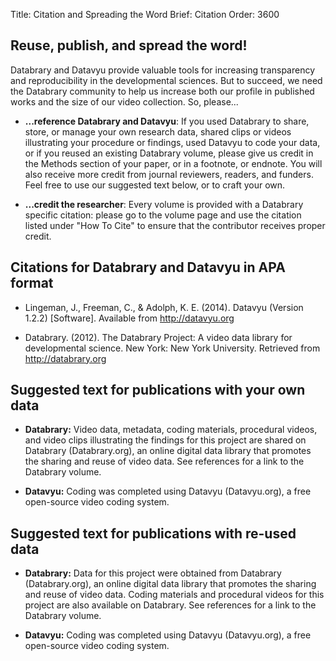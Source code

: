 Title: Citation and Spreading the Word
Brief: Citation
Order: 3600

## Reuse, publish, and spread the word!

Databrary and Datavyu provide valuable tools for increasing transparency and reproducibility in the developmental sciences. But to succeed, we need the Databrary community to help us increase both our profile in published works and the size of our video collection. So, please...

- **...reference Databrary and Datavyu**: If you used Databrary to share, store, or manage your own research data, shared clips or videos illustrating your procedure or findings, used Datavyu to code your data, or if you reused an existing Databrary volume, please give us credit in the Methods section of your paper, or in a footnote, or endnote.  You will also receive more credit from journal reviewers, readers, and funders. Feel free to use our suggested text below, or to craft your own.

- **...credit the researcher**: Every volume is provided with a Databrary specific citation: please go to the volume page and use the citation listed under "How To Cite" to ensure that the contributor receives proper credit.

## Citations for Databrary and Datavyu in APA format

- Lingeman, J., Freeman, C., & Adolph, K. E. (2014). Datavyu (Version 1.2.2) [Software]. Available from http://datavyu.org

- Databrary. (2012). The Databrary Project: A video data library for developmental science. New York: New York University. Retrieved from http://databrary.org

## Suggested text for publications with your own data

- **Databrary:** Video data, metadata, coding materials, procedural videos, and video clips illustrating the findings for this project are shared on Databrary (Databrary.org), an online digital data library that promotes the sharing and reuse of video data. See references for a link to the Databrary volume.

- **Datavyu:** Coding was completed using Datavyu (Datavyu.org), a free open-source video coding system.

## Suggested text for publications with re-used data

- **Databrary:** Data for this project were obtained from Databrary (Databrary.org), an online digital data library that promotes the sharing and reuse of video data. Coding materials and procedural videos for this project are also available on Databrary. See references for a link to the Databrary volume.

- **Datavyu:** Coding was completed using Datavyu (Datavyu.org), a free open-source video coding system.
